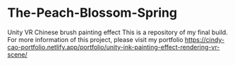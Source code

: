 # The-Peach-Blossom-Spring
Unity VR Chinese brush painting effect
This is a repository of my final build. For more information of this project, please visit my portfolio https://cindy-cao-portfolio.netlify.app/portfolio/unity-ink-painting-effect-rendering-vr-scene/
